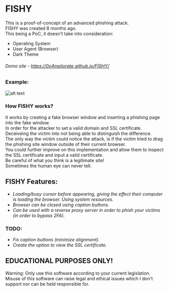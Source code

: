 # FISHY

This is a proof-of-concept of an advanced phishing attack.  
FISHY was created 8 months ago.  
This being a PoC, it doesn't take into consideration:  
* Operating System
* User Agent (Browser)
* Dark Theme

###### Demo site - https://0x4meliorate.github.io/FISHY/

### Example:

![alt text](https://i.imgur.com/R3nPO1q.png)

### How FISHY works?

It works by creating a fake browser window and inserting a phishing page into the fake window.    
In order for the attacker to set a valid domain and SSL certificate.  
Deceiveing the victim into not being able to distinguish the difference.  
The only way the victim could notice the attack, is if the victim tried to drag the phishing site window outside of their current browser.  
You could further improve on this implementation and allow them to inspect the SSL certificate and input a valid certificate.  
Be careful of what you think is a legitimate site!  
Sometimes the human eye can never tell.  

## FISHY Features:
* _Loading/busy cursor before appearing, giving the effect their computer is loading the browser. Using system resources._
* _Browser can be closed using caption buttons._
* _Can be used with a reverse proxy server in order to phish your victims (in order to bypass 2FA)._

### TODO:
* _Fix caption buttons (minimize alignment)._
* _Create the option to view the SSL certificate._

## EDUCATIONAL PURPOSES ONLY!

Warning: Only use this software according to your current legislation.  
Misuse of this software can raise legal and ethical issues which I don't support nor can be held responsible for.

